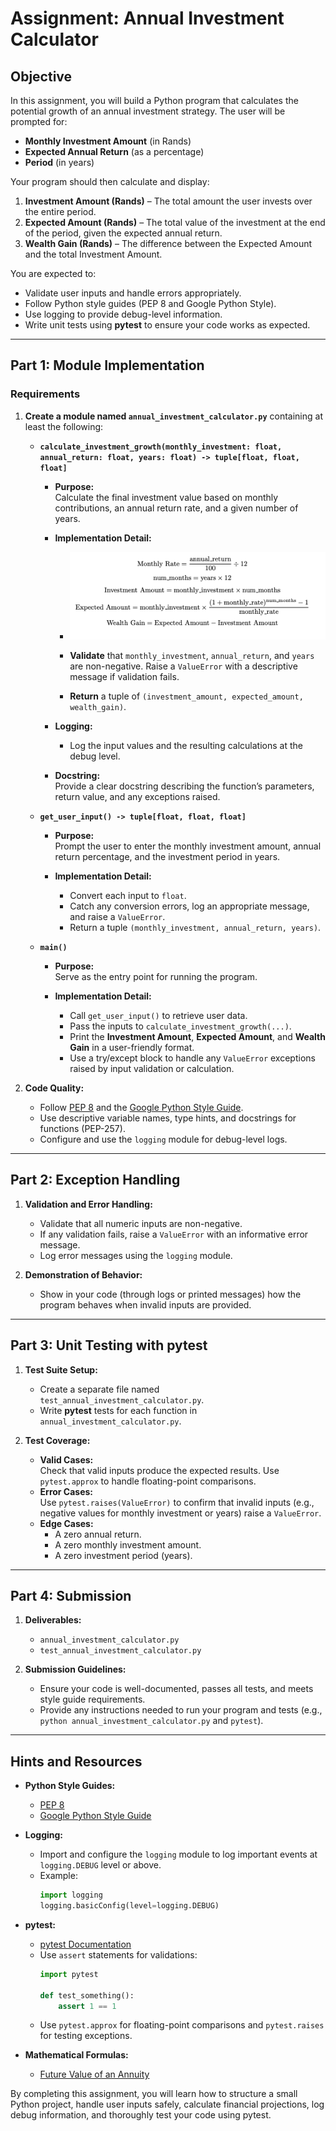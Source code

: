 # Assignment: Annual Investment Calculator

## Objective

In this assignment, you will build a Python program that calculates the potential growth of an annual investment strategy. The user will be prompted for:

- **Monthly Investment Amount** (in Rands)
- **Expected Annual Return** (as a percentage)
- **Period** (in years)

Your program should then calculate and display:

1. **Investment Amount (Rands)** – The total amount the user invests over the entire period.
2. **Expected Amount (Rands)** – The total value of the investment at the end of the period, given the expected annual return.
3. **Wealth Gain (Rands)** – The difference between the Expected Amount and the total Investment Amount.

You are expected to:
- Validate user inputs and handle errors appropriately.
- Follow Python style guides (PEP 8 and Google Python Style).
- Use logging to provide debug-level information.
- Write unit tests using **pytest** to ensure your code works as expected.

---

## Part 1: Module Implementation

### Requirements

1. **Create a module named `annual_investment_calculator.py`** containing at least the following:

   - **`calculate_investment_growth(monthly_investment: float, annual_return: float, years: float) -> tuple[float, float, float]`**

     - **Purpose:**  
       Calculate the final investment value based on monthly contributions, an annual return rate, and a given number of years.

     - **Implementation Detail:**  
       - ![Implementation of the Formulae](/Tutorial_2/formulae.png)

       - **Validate** that `monthly_investment`, `annual_return`, and `years` are non-negative. Raise a `ValueError` with a descriptive message if validation fails.
       - **Return** a tuple of `(investment_amount, expected_amount, wealth_gain)`.

     - **Logging:**  
       - Log the input values and the resulting calculations at the debug level.

     - **Docstring:**  
       Provide a clear docstring describing the function’s parameters, return value, and any exceptions raised.

   - **`get_user_input() -> tuple[float, float, float]`**

     - **Purpose:**  
       Prompt the user to enter the monthly investment amount, annual return percentage, and the investment period in years.

     - **Implementation Detail:**  
       - Convert each input to `float`.
       - Catch any conversion errors, log an appropriate message, and raise a `ValueError`.
       - Return a tuple `(monthly_investment, annual_return, years)`.

   - **`main()`**

     - **Purpose:**  
       Serve as the entry point for running the program.

     - **Implementation Detail:**  
       - Call `get_user_input()` to retrieve user data.
       - Pass the inputs to `calculate_investment_growth(...)`.
       - Print the **Investment Amount**, **Expected Amount**, and **Wealth Gain** in a user-friendly format.
       - Use a try/except block to handle any `ValueError` exceptions raised by input validation or calculation.

2. **Code Quality:**
   - Follow [PEP 8](https://peps.python.org/pep-0008/) and the [Google Python Style Guide](https://google.github.io/styleguide/pyguide.html).
   - Use descriptive variable names, type hints, and docstrings for functions (PEP-257).
   - Configure and use the `logging` module for debug-level logs.

---

## Part 2: Exception Handling

1. **Validation and Error Handling:**
   - Validate that all numeric inputs are non-negative.
   - If any validation fails, raise a `ValueError` with an informative error message.
   - Log error messages using the `logging` module.

2. **Demonstration of Behavior:**
   - Show in your code (through logs or printed messages) how the program behaves when invalid inputs are provided.

---

## Part 3: Unit Testing with pytest

1. **Test Suite Setup:**
   - Create a separate file named `test_annual_investment_calculator.py`.
   - Write **pytest** tests for each function in `annual_investment_calculator.py`.

2. **Test Coverage:**
   - **Valid Cases:**  
     Check that valid inputs produce the expected results. Use `pytest.approx` to handle floating-point comparisons.
   - **Error Cases:**  
     Use `pytest.raises(ValueError)` to confirm that invalid inputs (e.g., negative values for monthly investment or years) raise a `ValueError`.
   - **Edge Cases:**  
     - A zero annual return.
     - A zero monthly investment amount.
     - A zero investment period (years).

---

## Part 4: Submission

1. **Deliverables:**
   - `annual_investment_calculator.py`
   - `test_annual_investment_calculator.py`

2. **Submission Guidelines:**
   - Ensure your code is well-documented, passes all tests, and meets style guide requirements.
   - Provide any instructions needed to run your program and tests (e.g., `python annual_investment_calculator.py` and `pytest`).

---

## Hints and Resources

- **Python Style Guides:**
  - [PEP 8](https://peps.python.org/pep-0008/)
  - [Google Python Style Guide](https://google.github.io/styleguide/pyguide.html)

- **Logging:**
  - Import and configure the `logging` module to log important events at `logging.DEBUG` level or above.
  - Example:
    ```python
    import logging
    logging.basicConfig(level=logging.DEBUG)
    ```

- **pytest:**
  - [pytest Documentation](https://docs.pytest.org/en/latest/)
  - Use `assert` statements for validations:
    ```python
    import pytest

    def test_something():
        assert 1 == 1
    ```
  - Use `pytest.approx` for floating-point comparisons and `pytest.raises` for testing exceptions.

- **Mathematical Formulas:**
  - [Future Value of an Annuity](https://en.wikipedia.org/wiki/Annuity_(finance_theory)#Future_value_of_an_annuity)

By completing this assignment, you will learn how to structure a small Python project, handle user inputs safely, calculate financial projections, log debug information, and thoroughly test your code using pytest.
